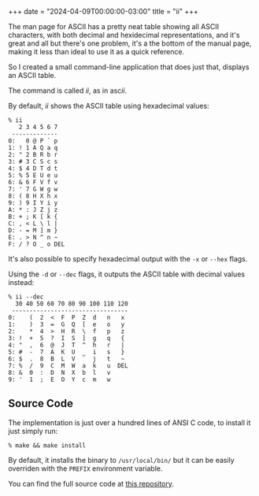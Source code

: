 +++
date = "2024-04-09T00:00:00-03:00"
title = "ii"
+++

The man page for ASCII has a pretty neat table showing all ASCII characters, with both decimal and hexidecimal representations, and it's great and all but there's one problem, it's a the bottom of the manual page, making it less than ideal to use it as a quick reference.

So I created a small command-line application that does just that, displays an ASCII table.

The command is called _ii_, as in asc*ii*.

By default, *ii* shows the ASCII table using hexadecimal values:

```
% ii
   2 3 4 5 6 7
 -------------
0:   0 @ P ` p
1: ! 1 A Q a q
2: " 2 B R b r
3: # 3 C S c s
4: $ 4 D T d t
5: % 5 E U e u
6: & 6 F V f v
7: ' 7 G W g w
8: ( 8 H X h x
9: ) 9 I Y i y
A: * : J Z j z
B: + ; K [ k {
C: , < L \ l |
D: - = M ] m }
E: . > N ^ n ~
F: / ? O _ o DEL
```

It's also possible to specify hexadecimal output with the `-x` or `--hex` flags.

Using the `-d` or `--dec` flags, it outputs the ASCII table with decimal values instead:

```
% ii --dec
  30 40 50 60 70 80 90 100 110 120
 ---------------------------------
0:    (  2  <  F  P  Z  d   n   x
1:    )  3  =  G  Q  [  e   o   y
2:    *  4  >  H  R  \  f   p   z
3: !  +  5  ?  I  S  ]  g   q   {
4: "  ,  6  @  J  T  ^  h   r   |
5: #  -  7  A  K  U  _  i   s   }
6: $  .  8  B  L  V  `  j   t   ~
7: %  /  9  C  M  W  a  k   u  DEL
8: &  0  :  D  N  X  b  l   v
9: '  1  ;  E  O  Y  c  m   w
```

## Source Code

The implementation is just over a hundred lines of ANSI C code, to install it just simply run:

```
% make && make install
```

By default, it installs the binary to `/usr/local/bin/` but it can be easily overriden with the `PREFIX` environment variable.

You can find the full source code at [this repository](https://sr.ht/~fkinos/ascii-table).
